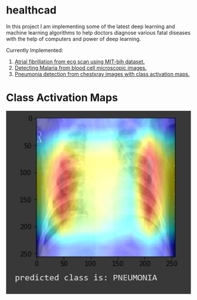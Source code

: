 # healthcad
In this project I am implementing some of the latest deep learning and machine learning algorithms to help doctors diagnose various fatal diseases with the help of computers and power of deep learning.

Currently Implemented:

1. [Atrial fibrillation from ecg scan using MIT-bih dataset.](https://github.com/Ritesh313/Health_cad/blob/master/ECGclassification)
2. [Detecting Malaria from blood cell microscopic images.](https://github.com/Ritesh313/Health_cad/tree/master/malaria)
3. [Pneumonia detection from chestxray images with class activation maps.](https://github.com/Ritesh313/Health_cad/blob/master/pneumoniadensenet.ipynb)


# Class Activation Maps
![](https://github.com/Ritesh313/Health_cad/blob/master/assets/Cam.PNG)
